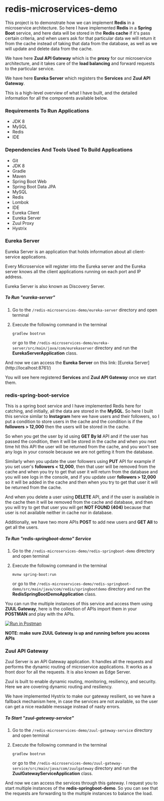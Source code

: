 # redis-microservices-demo
This project is to demonstrate how we can implement **Redis** 
in a microservice architecture. So here I have implemented 
**Redis** in a **Spring Boot** service, and here data will be 
stored in the **Redis cache** if it's pass certain criteria, 
and when users ask for that particular data we will return it 
from the cache instead of taking that data from the database, 
as well as we will update and delete data from the cache.

We have here **Zuul API Gateway** which is the **proxy** for our 
microservice architecture, and it takes care of the **load balancing** 
and forward requests to the particular service. 

We have here **Eureka Server** which registers the **Services** and 
**Zuul API Gateway**. 

This is a high-level overview of what I have built, and the detailed 
information for all the components available below.

### Requirements To Run Applications
* JDK 8
* MySQL
* Redis
* IDE

### Dependencies And Tools Used To Build Applications
* Git
* JDK 8
* Gradle
* Maven
* Spring Boot Web
* Spring Boot Data JPA
* MySQL
* Redis
* Lombok
* IDE
* Eureka Client
* Eureka Server
* Zuul Proxy
* Hystrix

### Eureka Server
Eureka Server is an application that holds information about all 
client-service applications. 

Every Microservice will register into the Eureka server and the 
Eureka server knows all the client applications running on each 
port and IP address. 

Eureka Server is also known as Discovery Server.

##### To Run "eureka-server"
1. Go to the `/redis-microservices-demo/eureka-server` directory and 
open terminal

2. Execute the following command in the terminal

       gradlew bootrun
   
   or go to the `/redis-microservices-demo/eureka-server/src/main/java/com/eurekaserver` directory and run the **EurekaServerApplication** class.
       
And now we can access the **Eureka Server** on this link: 
[Eureka Server] (http://localhost:8761/)

You will see here registered **Services** and **Zuul API Gateway** 
once we start them.

### redis-spring-boot-service
This is a spring boot service and I have implemented Redis here for catching, and initially, all the data are stored in the **MySQL**. So here I built this service similar to **Instagram** here we have users and their followers, so I put a condition to store users in the cache and the condition is if the **followers > 12,000** then the users will be stored in the cache. 

So when you get the user by id using **GET By Id** API and if the user has passed the condition, then it will be stored in the cache and when you next time hit this API the user will be returned from the cache, and you won't see any logs in your console because we are not getting it from the database.

Similarly when you update the user followers using **PUT** API for example if you set user's **followers < 12,000**, then that user will be removed from the cache and when you try to get that user it will return from the database and you will see logs in the console, and if you update user **followers > 12,000** so it will be added in the cache and then when you try to get that user it will be returned from the cache.

And when you delete a user using **DELETE** API, and if the user is available in the cache then it will be removed from the cache and database, and then you will try to get that user you will get **NOT FOUND (404)** because that user is not available neither in cache nor in database.

Additionally, we have two more APIs **POST** to add new users and **GET All** to get all the users. 

##### To Run "redis-springboot-demo" Service
1. Go to the `/redis-microservices-demo/redis-springboot-demo` directory and 
open terminal

2. Execute the following command in the terminal

       mvnw spring-boot:run
   
   or go to the `/redis-microservices-demo/redis-springboot-demo/src/main/java/com/redis/springbootdemo` directory and run the **RedisSpringBootDemoApplication** class.

You can run the multiple instances of this service and access them using **ZUUL Gateway**, here is the collection of APIs import them in your **POSTMAN** and play with the APIs.

[![Run in Postman](https://run.pstmn.io/button.svg)](https://app.getpostman.com/run-collection/bbad50e304d2723139fc)

**NOTE: make sure ZUUL Gateway is up and running before you access APIs**
        
### Zuul API Gateway
Zuul Server is an API Gateway application. It handles all the 
requests and performs the dynamic routing of microservice 
applications. It works as a front door for all the requests. It is 
also known as Edge Server.

Zuul is built to enable dynamic routing, monitoring, resiliency, and
security. Here we are covering dynamic routing and resiliency.

We have implemented Hystrix to make our gateway resilient, so we 
have a fallback mechanism here, in case the services are not 
available, so the user can get a nice readable message instead of 
nasty errors.

##### To Start "zuul-gateway-service"
1. Go to the `/redis-microservices-demo/zuul-gateway-service` directory and 
open terminal

2. Execute the following command in the terminal

       gradlew bootrun
       
   or go to the `/redis-microservices-demo/zuul-gateway-service/src/main/java/com/zuulgateway` directory and run the **ZuulGatewayServiceApplication** class.

And now we can access the services through this gateway. I request 
you to start multiple instances of the **redis-springboot-demo**. So you can see that the requests are 
forwarding to the multiple instances to balance the load.